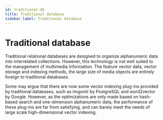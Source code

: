 ```yaml
---
id: traditional-db
title: Traditional database
sidebar_label: Traditional database
---
```


# Traditional database

Traditional relational databases are designed to organize alphanumeric data into interrelated collections. However, this technology is not well suited to the management of multimedia information. The feature vector data, vector storage and indexing methods, the large size of media objects are entirely foreign to traditional databases. 

Some may argue that there are now some vector indexing plug-ins provided by traditional databases, such as imgsmlr by PostgreSQL and word2vector by Google. However, as the optimizations are only made based on hash-based search and one-dimension alphanumeric data, the performance of these plug-ins are far from satisfying, and can barely meet the needs of large scale high-dimensional vector indexing. 
